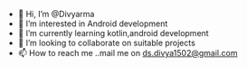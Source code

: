 - 👋 Hi, I’m @Divyarma
- 👀 I’m interested in Android development
- 🌱 I’m currently learning kotlin,android development
- 💞️ I’m looking to collaborate on suitable projects
- 📫 How to reach me ..mail me on ds.divya1502@gmail.com

<!---
Divyarma/Divyarma is a ✨ special ✨ repository because its `README.md` (this file) appears on your GitHub profile.
You can click the Preview link to take a look at your changes.
--->
